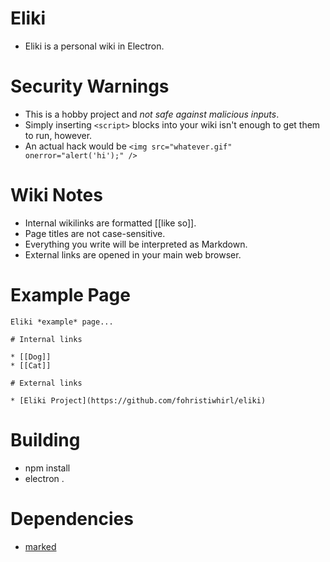 # Eliki

* Eliki is a personal wiki in Electron.

# Security Warnings

* This is a hobby project and *not safe against malicious inputs*.
* Simply inserting `<script>` blocks into your wiki isn't enough to get them to run, however.
* An actual hack would be `<img src="whatever.gif" onerror="alert('hi');" />`

# Wiki Notes

* Internal wikilinks are formatted [[like so]].
* Page titles are not case-sensitive.
* Everything you write will be interpreted as Markdown.
* External links are opened in your main web browser.

# Example Page

```
Eliki *example* page...

# Internal links

* [[Dog]]
* [[Cat]]

# External links

* [Eliki Project](https://github.com/fohristiwhirl/eliki)
```

# Building

* npm install
* electron .

# Dependencies

* [marked](https://www.npmjs.com/package/marked)
